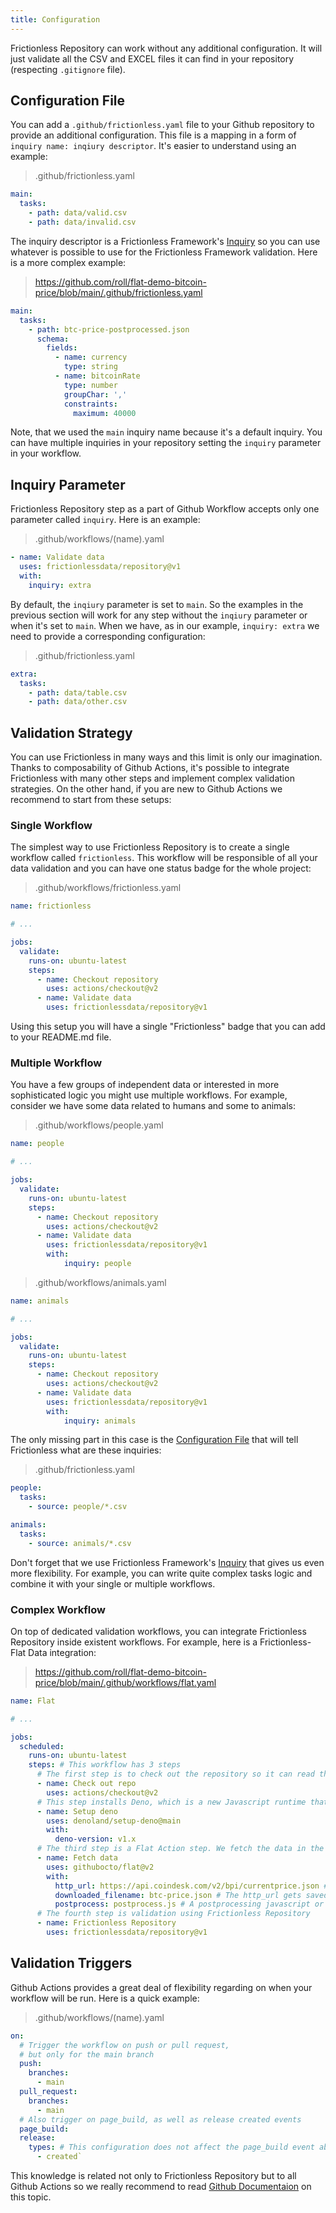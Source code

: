 ```yaml
---
title: Configuration
---
```


Frictionless Repository can work without any additional configuration. It will just validate all the CSV and EXCEL files it can find in your repository (respecting `.gitignore` file).

## Configuration File

You can add a `.github/frictionless.yaml` file to your Github repository to provide an additional configuration. This file is a mapping in a form of `inquiry name: inqiury descriptor`. It's easier to understand using an example:

> .github/frictionless.yaml

```yaml
main:
  tasks:
    - path: data/valid.csv
    - path: data/invalid.csv
```

The inquiry descriptor is a Frictionless Framework's [Inquiry](./inquiries.md) so you can use whatever is possible to use for the Frictionless Framework validation. Here is a more complex example:

> https://github.com/roll/flat-demo-bitcoin-price/blob/main/.github/frictionless.yaml

```yaml
main:
  tasks:
    - path: btc-price-postprocessed.json
      schema:
        fields:
          - name: currency
            type: string
          - name: bitcoinRate
            type: number
            groupChar: ','
            constraints:
              maximum: 40000
```

Note, that we used the `main` inquiry name because it's a default inquiry. You can have multiple inquiries in your repository setting the `inquiry` parameter in your workflow.

## Inquiry Parameter

Frictionless Repository step as a part of Github Workflow accepts only one parameter called `inquiry`. Here is an example:

> .github/workflows/(name).yaml

```yaml
- name: Validate data
  uses: frictionlessdata/repository@v1
  with:
    inquiry: extra
```

By default, the `inqiury` parameter is set to `main`. So the examples in the previous section will work for any step without the `inqiury` parameter or when it's set to `main`. When we have, as in our example, `inquiry: extra` we need to provide a corresponding configuration:

> .github/frictionless.yaml

```yaml
extra:
  tasks:
    - path: data/table.csv
    - path: data/other.csv
```

## Validation Strategy

You can use Frictionless in many ways and this limit is only our imagination. Thanks to composability of Github Actions, it's possible to integrate Frictionless with many other steps and implement complex validation strategies. On the other hand, if you are new to Github Actions we recommend to start from these setups:

### Single Workflow

The simplest way to use Frictionless Repository is to create a single workflow called `frictionless`. This workflow will be responsible of all your data validation and you can have one status badge for the whole project:

> .github/workflows/frictionless.yaml

```yaml
name: frictionless

# ...

jobs:
  validate:
    runs-on: ubuntu-latest
    steps:
      - name: Checkout repository
        uses: actions/checkout@v2
      - name: Validate data
        uses: frictionlessdata/repository@v1
```

Using this setup you will have a single "Frictionless" badge that you can add to your README.md file.

### Multiple Workflow

You have a few groups of independent data or interested in more sophisticated logic you might use multiple workflows. For example, consider we have some data related to humans and some to animals:

> .github/workflows/people.yaml

```yaml
name: people

# ...

jobs:
  validate:
    runs-on: ubuntu-latest
    steps:
      - name: Checkout repository
        uses: actions/checkout@v2
      - name: Validate data
        uses: frictionlessdata/repository@v1
        with:
            inquiry: people
```

> .github/workflows/animals.yaml

```yaml
name: animals

# ...

jobs:
  validate:
    runs-on: ubuntu-latest
    steps:
      - name: Checkout repository
        uses: actions/checkout@v2
      - name: Validate data
        uses: frictionlessdata/repository@v1
        with:
            inquiry: animals
```

The only missing part in this case is the [Configuration File](#configuration-file) that will tell Frictionless what are these inquiries:

> .github/frictionless.yaml

```yaml
people:
  tasks:
    - source: people/*.csv

animals:
  tasks:
    - source: animals/*.csv
```

Don't forget that we use Frictionless Framework's [Inquiry](./inquiries.md) that gives us even more flexibility. For example, you can write quite complex tasks logic and combine it with your single or multiple workflows.

### Complex Workflow

On top of dedicated validation workflows, you can integrate Frictionless Repository inside existent workflows. For example, here is a Frictionless-Flat Data integration:

> https://github.com/roll/flat-demo-bitcoin-price/blob/main/.github/workflows/flat.yaml

```yaml
name: Flat

# ...

jobs:
  scheduled:
    runs-on: ubuntu-latest
    steps: # This workflow has 3 steps
      # The first step is to check out the repository so it can read the files inside of it and do other operations
      - name: Check out repo
        uses: actions/checkout@v2
      # This step installs Deno, which is a new Javascript runtime that improves on Node. We'll use it for postprocessing later
      - name: Setup deno
        uses: denoland/setup-deno@main
        with:
          deno-version: v1.x
      # The third step is a Flat Action step. We fetch the data in the http_url and save it as downloaded_filename
      - name: Fetch data
        uses: githubocto/flat@v2
        with:
          http_url: https://api.coindesk.com/v2/bpi/currentprice.json # The data to fetch every 5 minutes
          downloaded_filename: btc-price.json # The http_url gets saved and renamed in our repository as btc-price.json
          postprocess: postprocess.js # A postprocessing javascript or typescript file written in Deno
      # The fourth step is validation using Frictionless Repository
      - name: Frictionless Repository
        uses: frictionlessdata/repository@v1
```

## Validation Triggers

Github Actions provides a great deal of flexibility regarding on when your workflow will be run. Here is a quick example:

> .github/workflows/(name).yaml

```yaml
on:
  # Trigger the workflow on push or pull request,
  # but only for the main branch
  push:
    branches:
      - main
  pull_request:
    branches:
      - main
  # Also trigger on page_build, as well as release created events
  page_build:
  release:
    types: # This configuration does not affect the page_build event above
      - created`
```

This knowledge is related not only to Frictionless Repository but to all Github Actions so we really recommend to read [Github Documentaion](https://docs.github.com/en/actions/reference/events-that-trigger-workflows) on this topic.
